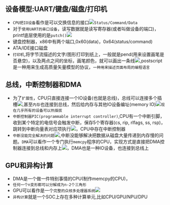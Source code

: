 ## 设备模型:UART/键盘/磁盘/打印机
- `CPU把IO设备`看作是可以交换信息的接口![](./IO_interface.jpg)`Status/Command/Data`
- 对于`使用UART的串口设备`，读写数据就是读写寄存器(或者叫做设备的端口)，printf底层使用的是`putch()`![](./UART.jpg)
- 键盘控制器，x86中有两个端口,0x60(data)，0x64(status/command)
- ATA/IDE接口磁盘
- `打印机`,将字节流描述的文字/图形打印到纸上，一般就是pend(用来设置画笔是否悬空)，以及两点之间的坐标，画笔颜色，就可以画出一条线![](./Post_script.jpg),postscript是一种用来生成高质量矢量模型的协议，`一种用来描述页面布局的编程语言`
## 总线，中断控制器和DMA
- 为了`扩展性`，CPU只直接连接一个IO设备(也就是总线)，总线可以连接多个插槽![](./bus.jpg),甚至`内存`也连接到总线，然后给内存与其他IO设备编址(memory IO)![](./bus1.jpg)`现在几乎所有的设备可以热插拔`
- `中断控制器PIC(programmable interrupt controller)`,CPU有一个中断引脚，收到某个特定的电信号会触发中断，保存5个寄存器(cs, rip, rlfags, ss, rsp)，跳转到中断向量表对应项执行![](./IOAPIc.jpg)，CPU中存在中断控制器
- `中断没能完全解决的问题`![](./interrupt.jpg),中断没能够解决把数据从磁盘大量传递到内存慢的问题。`DMA`可以看作一个专门执行`memcpy`程序的CPU，实现方式是直接把DMA控制器连接到总线和内存上![](./DMA.jpg)，DMA也是一种IO设备，也连接到总线上
## GPU和异构计算
- DMA是一个做一件特别事情的CPU(制作memcpy的CPU)，
- `任何一个n变形都可以分解成为n-2个三角形`
- GPU可以看作是一个`完整的众核多处理器系统`![](./GPU.jpg)
- `异构计算`就是一个SOC上存在多种计算单元,比如CPU/GPU/NPU/DPU